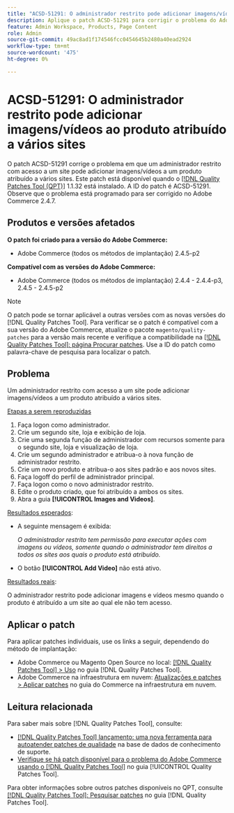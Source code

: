 ```yaml
---
title: "ACSD-51291: O administrador restrito pode adicionar imagens/vídeos ao produto atribuído a vários sites"
description: Aplique o patch ACSD-51291 para corrigir o problema do Adobe Commerce, em que o administrador restrito com acesso a um site pode adicionar imagens/vídeos a um produto atribuído a vários sites.
feature: Admin Workspace, Products, Page Content
role: Admin
source-git-commit: 49ac8ad1f174546fcc0454645b2480a40ead2924
workflow-type: tm+mt
source-wordcount: '475'
ht-degree: 0%

---
```


# ACSD-51291: O administrador restrito pode adicionar imagens/vídeos ao produto atribuído a vários sites

O patch ACSD-51291 corrige o problema em que um administrador restrito com acesso a um site pode adicionar imagens/vídeos a um produto atribuído a vários sites. Este patch está disponível quando o [[!DNL Quality Patches Tool (QPT)]](https://experienceleague.adobe.com/en/docs/commerce-knowledge-base/kb/announcements/commerce-announcements/magento-quality-patches-released-new-tool-to-self-serve-quality-patches) 1.1.32 está instalado. A ID do patch é ACSD-51291. Observe que o problema está programado para ser corrigido no Adobe Commerce 2.4.7.

## Produtos e versões afetados

**O patch foi criado para a versão do Adobe Commerce:**

* Adobe Commerce (todos os métodos de implantação) 2.4.5-p2

**Compatível com as versões do Adobe Commerce:**

* Adobe Commerce (todos os métodos de implantação) 2.4.4 - 2.4.4-p3, 2.4.5 - 2.4.5-p2

>[!NOTE]
>
>O patch pode se tornar aplicável a outras versões com as novas versões do [!DNL Quality Patches Tool]. Para verificar se o patch é compatível com a sua versão do Adobe Commerce, atualize o pacote `magento/quality-patches` para a versão mais recente e verifique a compatibilidade na [[!DNL Quality Patches Tool]: página Procurar patches](https://experienceleague.adobe.com/tools/commerce-quality-patches/index.html). Use a ID do patch como palavra-chave de pesquisa para localizar o patch.

## Problema

Um administrador restrito com acesso a um site pode adicionar imagens/vídeos a um produto atribuído a vários sites.

<u>Etapas a serem reproduzidas</u>

1. Faça logon como administrador.
1. Crie um segundo site, loja e exibição de loja.
1. Crie uma segunda função de administrador com recursos somente para o segundo site, loja e visualização de loja.
1. Crie um segundo administrador e atribua-o à nova função de administrador restrito.
1. Crie um novo produto e atribua-o aos sites padrão e aos novos sites.
1. Faça logoff do perfil de administrador principal.
1. Faça logon como o novo administrador restrito.
1. Edite o produto criado, que foi atribuído a ambos os sites.
1. Abra a guia **[!UICONTROL Images and Videos]**.

<u>Resultados esperados</u>:

* A seguinte mensagem é exibida:

  *O administrador restrito tem permissão para executar ações com imagens ou vídeos, somente quando o administrador tem direitos a todos os sites aos quais o produto está atribuído.*

* O botão **[!UICONTROL Add Video]** não está ativo.

<u>Resultados reais</u>:

O administrador restrito pode adicionar imagens e vídeos mesmo quando o produto é atribuído a um site ao qual ele não tem acesso.

## Aplicar o patch

Para aplicar patches individuais, use os links a seguir, dependendo do método de implantação:

* Adobe Commerce ou Magento Open Source no local: [[!DNL Quality Patches Tool] > Uso](https://experienceleague.adobe.com/docs/commerce-operations/tools/quality-patches-tool/usage.html) no guia [!DNL Quality Patches Tool].
* Adobe Commerce na infraestrutura em nuvem: [Atualizações e patches > Aplicar patches](https://experienceleague.adobe.com/docs/commerce-cloud-service/user-guide/develop/upgrade/apply-patches.html) no guia do Commerce na infraestrutura em nuvem.

## Leitura relacionada

Para saber mais sobre [!DNL Quality Patches Tool], consulte:

* [[!DNL Quality Patches Tool] lançamento: uma nova ferramenta para autoatender patches de qualidade](https://experienceleague.adobe.com/en/docs/commerce-knowledge-base/kb/announcements/commerce-announcements/magento-quality-patches-released-new-tool-to-self-serve-quality-patches) na base de dados de conhecimento de suporte.
* [Verifique se há patch disponível para o problema do Adobe Commerce usando o  [!DNL Quality Patches Tool]](/help/tools/quality-patches-tool/patches-available-in-qpt/check-patch-for-magento-issue-with-magento-quality-patches.md) no guia [!UICONTROL Quality Patches Tool].


Para obter informações sobre outros patches disponíveis no QPT, consulte [[!DNL Quality Patches Tool]: Pesquisar patches](https://experienceleague.adobe.com/tools/commerce-quality-patches/index.html) no guia [!DNL Quality Patches Tool].
